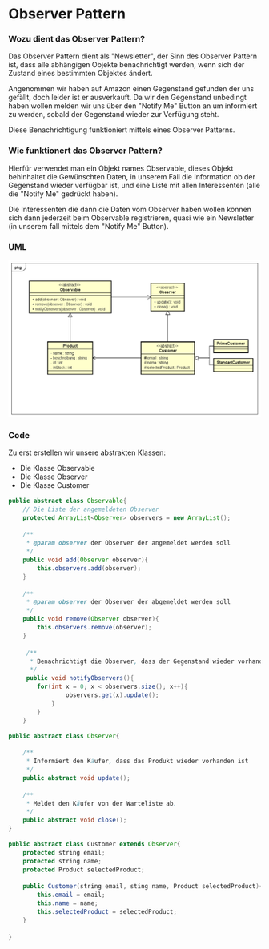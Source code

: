 # Observer Pattern

### Wozu dient das Observer Pattern?

Das Observer Pattern dient als "Newsletter", der Sinn des Observer 
Pattern ist, dass alle abhängigen Objekte benachrichtigt werden,
wenn sich der Zustand eines bestimmten Objektes ändert.

Angenommen wir haben auf Amazon einen Gegenstand gefunden der
uns gefällt, doch leider ist er ausverkauft. Da wir den Gegenstand
unbedingt haben wollen melden wir uns über den "Notify Me" Button
an um informiert zu werden, sobald der Gegenstand wieder zur
Verfügung steht.

Diese Benachrichtigung funktioniert mittels eines Observer Patterns.



### Wie funktionert das Observer Pattern?

Hierfür verwendet man ein Objekt names Observable, dieses Objekt
behinhaltet die Gewünschten Daten, in unserem Fall die Information
ob der Gegenstand wieder verfügbar ist, und eine Liste mit allen
Interessenten (alle die "Notify Me" gedrückt haben).

Die Interessenten die dann die Daten vom Observer haben wollen
können sich dann jederzeit beim Observable registrieren, quasi
wie ein Newsletter (in unserem fall mittels dem "Notify Me" Button).


### UML
![Observer UML-Diagramm](ObserverPattern.png "Observer")


### Code
Zu erst erstellen wir unsere abstrakten Klassen:

* Die Klasse Observable
* Die Klasse Observer
* Die Klasse Customer

```java
public abstract class Observable{
    // Die Liste der angemeldeten Observer
    protected ArrayList<Observer> observers = new ArrayList();

    /**
     * @param observer der Observer der angemeldet werden soll
     */
    public void add(Observer observer){
        this.observers.add(observer);
    }

    /**
     * @param observer der Observer der abgemeldet werden soll
     */
    public void remove(Observer observer){
        this.observers.remove(observer);
    }

     /**
      * Benachrichtigt die Observer, dass der Gegenstand wieder vorhanden
      */
     public void notifyObservers(){
        for(int x = 0; x < observers.size(); x++){
                observers.get(x).update();
            }
        }
    }
```

```java
public abstract class Observer{

    /**
     * Informiert den Käufer, dass das Produkt wieder vorhanden ist
     */
    public abstract void update();

    /**
     * Meldet den Käufer von der Warteliste ab.
     */
    public abstract void close();
}
```

```java
public abstract class Customer extends Observer{
    protected string email;
    protected string name;
    protected Product selectedProduct;

    public Customer(string email, sting name, Product selectedProduct){
        this.email = email;
        this.name = name;
        this.selectedProduct = selectedProduct;
    }

}
```
